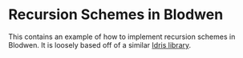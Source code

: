 # Recursion Schemes in Blodwen

This contains an example of how to implement recursion schemes in Blodwen. It is
loosely based off of a similar [Idris
library](https://github.com/vmchale/recursion_schemes).
